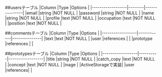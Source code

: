 
##usersテーブル
|Column            |Type    |Options        |
|------------------|--------|---------------|
|email             |string  |NOT NULL       |
|password          |string  |NOT NULL       |
|name              |string  |NOT NULL       |
|profile           |text    |NOT NULL       |
|occupation        |text    |NOT NULL       |
|position          |text    |NOT NULL       |

##commentsテーブル
|Column            |Type        |Options        |
|------------------|------------|---------------|
|text              |text        |NOT NULL       |
|user              |references  |               |
|prototype         |references  |               |

##prototypesテーブル
|Column            |Type      |Options           |
|------------------|----------|------------------|
|title             |string    |NOT NULL          |
|catch_copy        |text      |NOT NULL          |
|concept           |text      |NOT NULL          |
|inage             |          |ActiveStorageで実装|
|user              |references|                  |